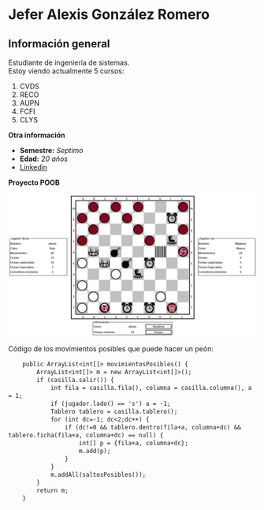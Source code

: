 # Jefer Alexis González Romero
## Información general
Estudiante de ingeniería de sistemas.\
Estoy viendo actualmente 5 cursos:
1) CVDS
2) RECO
3) AUPN
4) FCFI
5) CLYS

**Otra información**
- **Semestre:** *Septimo*
- **Edad:** *20 años*
- [Linkedin](https://www.linkedin.com/in/AlexisGR7)

**Proyecto POOB**

![ProyectoPOOB](DAPOOS.jpg)

Código de los movimientos posibles que puede hacer un peón:

```
	public ArrayList<int[]> movimientosPosibles() {
		ArrayList<int[]> m = new ArrayList<int[]>();
		if (casilla.salir()) {
			int fila = casilla.fila(), columna = casilla.columna(), a = 1;
			if (jugador.lado() == 's') a = -1;
			Tablero tablero = casilla.tablero();
			for (int dc=-1; dc<2;dc++) {
	            if (dc!=0 && tablero.dentro(fila+a, columna+dc) && tablero.ficha(fila+a, columna+dc) == null) {
	        		int[] p = {fila+a, columna+dc};
	        		m.add(p);
	            }
			}
			m.addAll(saltosPosibles());
		}
		return m;
	}
```

